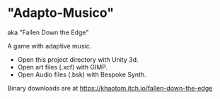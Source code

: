 # "Adapto-Musico"
aka "Fallen Down the Edge"

A game with adaptive music.

- Open this project directory with Unity 3d.
- Open art files (.xcf) with GIMP.
- Open Audio files (.bsk) with Bespoke Synth.

Binary downloads are at https://khaotom.itch.io/fallen-down-the-edge
